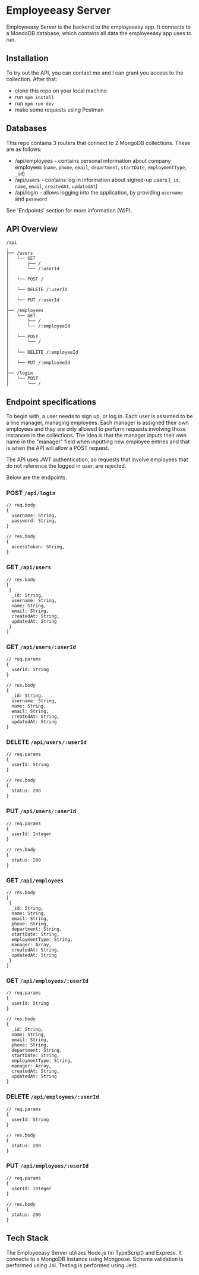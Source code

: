 # Employeeasy Server

Employeeasy Server is the backend to the employeeasy app. It connects to a MondoDB database, which contains all data the employeeasy app uses to run.

## Installation

To try out the API, you can contact me and I can grant you access to the collection. After that:

- clone this repo on your local machine
- run `npm install`
- run `npm run dev`
- make some requests using Postman

## Databases

This repo contains 3 routers that connect to 2 MongoDB collections. These are as follows:

- /api/employees - contains personal information about company employees (`name`, `phone`, `email`, `department`, `startDate`, `employmentType`, `_id`)
- /api/users - contains log in information about signed-up users (`_id`, `name`, `email`, `createdAt`, `updatedAt`)
- /api/login - allows logging into the application, by providing `username` and `password`

See 'Endpoints' section for more information (WIP).

## API Overview

```
/api
.
├── /users
│   └── GET
│       ├── /
│       └── /:userId
│
│   └── POST /
│
│   └── DELETE /:userId
│
│   └── PUT /:userId
│
├── /employees
│   └── GET
│       ├── /
│       └── /:employeeId
│
│   └── POST
│       └── /
│
│   └── DELETE /:employeeId
│
│   └── PUT /:employeeId
│
├── /login
│   └── POST
│       └── /

```

## Endpoint specifications

To begin with, a user needs to sign up, or log in. Each user is assumed to be a line manager, managing employees. Each manager is assigned their own employees and they are only allowed to perform requests involving those instances in the collections. The idea is that the manager inputs their own name in the "manager" field when inputting new employee entries and that is when the API will allow a POST request.

The API uses JWT authentication, so requests that involve employees that do not reference the logged in user, are rejected.

Below are the endpoints.

### POST `/api/login`

```
// req.body
{
  username: String,
  password: String,
}

// res.body
{
  accessToken: String,
}
```

### GET `/api/users`

```
// res.body
[
 {
  _id: String,
  username: String,
  name: String,
  email: String,
  createdAt: String,
  updatedAt: String
 }
]
```

### GET `/api/users/:userId`

```
// req.params
{
  userId: String
}

// res.body
{
  _id: String,
  username: String,
  name: String,
  email: String,
  createdAt: String,
  updatedAt: String
}
```

### DELETE `/api/users/:userId`

```
// req.params
{
  userId: String
}

// res.body
{
  status: 200
}
```

### PUT `/api/users/:userId`

```
// req.params
{
  userId: Integer
}

// res.body
{
  status: 200
}
```

### GET `/api/employees`

```
// res.body
[
 {
  _id: String,
  name: String,
  email: String,
  phone: String,
  department: String,
  startDate: String,
  employmentType: String,
  manager: Array,
  createdAt: String,
  updatedAt: String
 }
]
```

### GET `/api/employees/:userId`

```
// req.params
{
  userId: String
}

// res.body
{
  _id: String,
  name: String,
  email: String,
  phone: String,
  department: String,
  startDate: String,
  employmentType: String,
  manager: Array,
  createdAt: String,
  updatedAt: String
}
```

### DELETE `/api/employees/:userId`

```
// req.params
{
  userId: String
}

// res.body
{
  status: 200
}
```

### PUT `/api/employees/:userId`

```
// req.params
{
  userId: Integer
}

// res.body
{
  status: 200
}
```

## Tech Stack

The Employeeasy Server utilizes Node.js (in TypeScript) and Express. It connects to a MongoDB instance using Mongoose. Schema validation is performed using Joi. Testing is performed using Jest.
